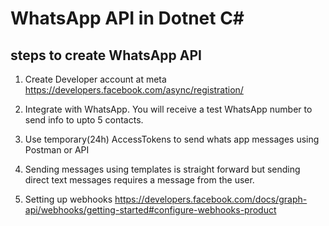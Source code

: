 # WhatsApp API in Dotnet C#

## steps to create WhatsApp API

1. Create Developer account at meta
https://developers.facebook.com/async/registration/

2. Integrate with WhatsApp.
You will receive a test WhatsApp number to send info to upto 5 contacts.

3. Use temporary(24h) AccessTokens to send whats app messages using Postman or API

4. Sending messages using templates is straight forward but sending direct text messages requires a message from the user.

5. Setting up webhooks
https://developers.facebook.com/docs/graph-api/webhooks/getting-started#configure-webhooks-product



